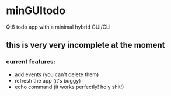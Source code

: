 # minGUItodo
Qt6 todo app with a minimal hybrid GUI/CLI

## this is very very incomplete at the moment

### current features:
- add events (you can't delete them)
- refresh the app (it's buggy)
- echo command (it works perfectly! holy shit!)

